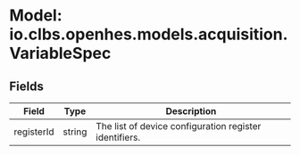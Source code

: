 # Model: io.clbs.openhes.models.acquisition.VariableSpec

## Fields

| Field | Type | Description |
| --- | --- | --- |
| registerId | string | The list of device configuration register identifiers. |

